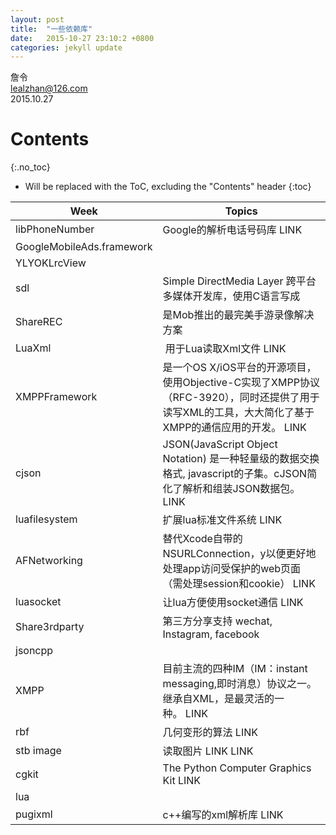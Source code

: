 ```yaml
---
layout: post
title:  "一些依赖库"
date:   2015-10-27 23:10:2 +0800
categories: jekyll update
---
```


詹令   
lealzhan@126.com    
2015.10.27   

# Contents
{:.no_toc}

* Will be replaced with the ToC, excluding the "Contents" header
{:toc}

Week | Topics 
------- | ------- 
libPhoneNumber | Google的解析电话号码库 LINK
GoogleMobileAds.framework | 
YLYOKLrcView | 
sdl | Simple DirectMedia Layer 跨平台多媒体开发库，使用C语言写成
ShareREC | 是Mob推出的最完美手游录像解决方案
LuaXml | 用于Lua读取Xml文件 LINK
XMPPFramework | 是一个OS X/iOS平台的开源项目，使用Objective-C实现了XMPP协议（RFC-3920），同时还提供了用于读写XML的工具，大大简化了基于XMPP的通信应用的开发。 LINK
cjson | JSON(JavaScript Object Notation) 是一种轻量级的数据交换格式, javascript的子集。cJSON简化了解析和组装JSON数据包。LINK
luafilesystem | 扩展lua标准文件系统 LINK
AFNetworking | 替代Xcode自带的NSURLConnection，y以便更好地处理app访问受保护的web页面（需处理session和cookie） LINK
luasocket | 让lua方便使用socket通信 LINK
Share3rdparty | 第三方分享支持 wechat, Instagram, facebook
jsoncpp | 
XMPP | 目前主流的四种IM（IM：instant messaging,即时消息）协议之一。继承自XML，是最灵活的一种。 LINK
rbf | 几何变形的算法 LINK
stb image | 读取图片 LINK LINK
cgkit | The Python Computer Graphics Kit LINK
lua |  
pugixml | c++编写的xml解析库 LINK



